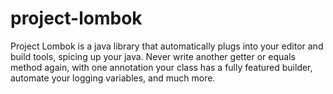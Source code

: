 # project-lombok

Project Lombok is a java library that automatically plugs into your editor and build tools, 
spicing up your java. Never write another getter or equals method again, with one annotation your class has a fully featured builder, 
automate your logging variables, and much more.
